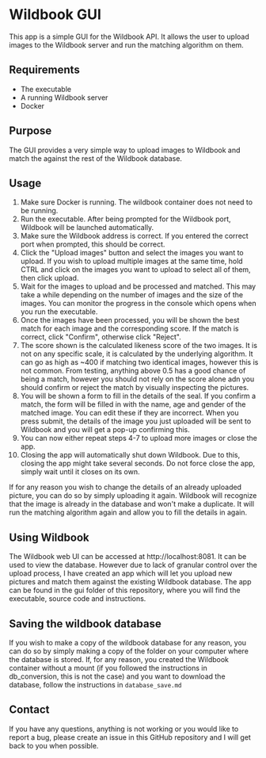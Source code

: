 # Wildbook GUI

This app is a simple GUI for the Wildbook API. It allows the user to upload images to the Wildbook server and run the matching algorithm on them.

## Requirements
- The executable
- A running Wildbook server
- Docker

## Purpose
The GUI provides a very simple way to upload images to Wildbook and match the against the rest of  the Wildbook database. 

## Usage
1. Make sure Docker is running. The wildbook container does not need  to be running. 
2. Run the executable. After being prompted for the Wildbook port, Wildbook will be launched automatically. 
3. Make sure the Wildbook address is correct. If  you entered the correct port when prompted, this  should be correct.  
4. Click the "Upload images" button and select the images you want to upload. If you wish to upload multiple images at the same time, hold CTRL and click on the images you want to upload to select all of them, then click upload.
5. Wait for the images to upload and  be processed and matched. This may take a while depending on the number of images and the size of the images.  You can monitor the progress in the console which opens when you run the executable. 
6. Once the images have been processed, you will be shown the best match for each image and the corresponding score. If the match is correct, click "Confirm", otherwise click "Reject". 
7. The  score shown is the calculated likeness score of the two images. It is not on any specific scale, it is calculated by the underlying algorithm. It can  go as high as ~400 if matching two identical images, however this is not common. 
From testing, anything above 0.5 has a good chance of being a match, however you should not rely on the score alone adn you should confirm or reject the match by visually inspecting the pictures. 
8. You will be shown  a form to fill in the details of the seal. If you confirm a match, the form will be filled in with the name, age and gender of the matched image. You can edit these if they are incorrect. When you press submit, the details of the image you just uploaded will be sent to Wildbook and you will get a pop-up confirming this. 
9. You can now either repeat steps 4-7 to upload more images or close the app.
10. Closing the app will automatically shut down Wildbook. Due to this, closing the app might take several seconds. Do not force close the app, simply wait until it closes on its own. 

If for any reason you wish to change the details of an already uploaded picture, you can do so by simply uploading it again. Wildbook will recognize that the image is already in the database and won't make a duplicate. It will run the matching algorithm again and allow you to fill the details in again. 

## Using Wildbook
The Wildbook web UI can be accessed at http://localhost:8081. It can be used to view the database. However due to lack of granular control over the upload process, I have created an app which will let you upload new pictures and  match them against the existing Wildbook database.
The app can be found in the gui folder of this repository, where you will find the executable, source code and instructions.

## Saving the wildbook database
If you wish to make a copy of the wildbook database for any reason, you can do so by simply making a copy of the folder on your computer where the database is stored. If, for any reason, you created the Wildbook container without a mount (if you followed the instructions in db_conversion,  this is not the case) and you want to download the database, follow the instructions in ```database_save.md```

## Contact
If you have any questions, anything is not working or you would like to report a bug, please create an issue in this GitHub repository and I will get back to you when possible.